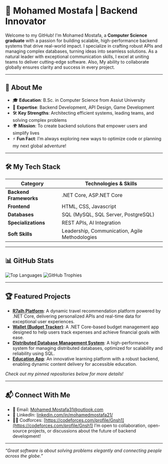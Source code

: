 # 🚀 Mohamed Mostafa | Backend Innovator

Welcome to my GitHub! I'm Mohamed Mostafa, a **Computer Science graduate** with a passion for building scalable, high-performance backend systems that drive real-world impact. I specialize in crafting robust APIs and managing complex databases, turning ideas into seamless solutions. As a natural leader with exceptional communication skills, I excel at uniting  teams to deliver cutting-edge software. Also, My ability to collaborate globally ensures clarity and success in every project.

---

## 🌟 About Me
- 🎓 **Education**: B.Sc. in Computer Science from Assiut University
- 💼 **Expertise**: Backend Development, API Design, Game Development
- 🛠️ **Key Strengths**: Architecting efficient systems, leading teams, and solving complex problems
- 🌍 **Mission**: To create backend solutions that empower users and simplify lives
- ⚡ **Fun Fact**: I’m always exploring new ways to optimize code or planning my next global adventure!

---

## 🛠️ My Tech Stack
| **Category**          | **Technologies & Skills**                      |
|-----------------------|-----------------------------------------------|
| **Backend Frameworks**| .NET Core, ASP.NET Core                       |
| **Frontend**          | HTML, CSS, Javascript                                     |
| **Databases**         | SQL (MySQL, SQL Server, PostgreSQL)           |
| **Specializations**   | REST APIs, AI Integration                     |
| **Soft Skills**       | Leadership, Communication, Agile Methodologies |

---

## 📊 GitHub Stats
![Top Languages](https://github-readme-stats.vercel.app/api/top-langs/?username=MohamedMostafa21&layout=compact&theme=dracula)
![GitHub Trophies](https://github-profile-trophy.vercel.app/?username=MohamedMostafa21&theme=gruvbox)

---

## 🏆 Featured Projects
- **[R7alh Platform](https://github.com/MohamedMostafa21/R7alh)**: A dynamic travel recommendation platform powered by .NET Core, delivering personalized APIs and real-time data for exceptional user experiences.
- **[Wallet (Budget Tracker)](https://github.com/MohamedMostafa21/Wallet)**: A .NET Core-based budget management app designed to help users track expenses and achieve financial goals with ease.
- **[Distributed Database Management System](https://github.com/MohamedMostafa21/DistributedDB)**: A high-performance system for managing distributed databases, optimized for scalability and reliability using SQL.
- **[Education App](https://github.com/MohamedMostafa21/EduApp)**: An innovative learning platform with a robust backend, enabling dynamic content delivery for accessible education.

*Check out my pinned repositories below for more details!*

---

## 📬 Connect With Me
- 📧 Email: [Mohamed.Mostafa31@outlook.com](mailto:Mohamed.Mostafa31@outlook.com)
- 💼 LinkedIn: [linkedin.com/in/mohamedmostafa21/](https://www.linkedin.com/in/mohamedmostafa21/)
- 👩‍💻 Codforces: [https://codeforces.com/profile/Gnsh1](https://codeforces.com/profile/Gnsh1)
I’m open to collaboration, open-source projects, or discussions about the future of backend development!

---

*“Great software is about solving problems elegantly and connecting people across the globe.”*
